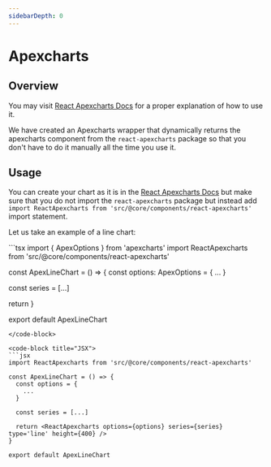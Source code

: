 ```yaml
---
sidebarDepth: 0
---
```


# Apexcharts

## Overview

You may visit [React Apexcharts Docs](https://apexcharts.com/docs/react-charts/) for a proper explanation of how to use it.

We have created an Apexcharts wrapper that dynamically returns the apexcharts component from the `react-apexcharts` package so that you don't have to do it manually all the time you use it.

## Usage

You can create your chart as it is in the [React Apexcharts Docs](https://apexcharts.com/docs/react-charts/) but make sure that you do not import the `react-apexcharts` package but instead add `import ReactApexcharts from 'src/@core/components/react-apexcharts'` import statement.

Let us take an example of a line chart:

<code-group>
<code-block title="TSX" active>
```tsx
import { ApexOptions } from 'apexcharts'
import ReactApexcharts from 'src/@core/components/react-apexcharts'

const ApexLineChart = () => {
  const options: ApexOptions = {
    ...
  }

  const series = [...]

  return <ReactApexcharts options={options} series={series} type='line' height={400} />
}

export default ApexLineChart
```
</code-block>

<code-block title="JSX">
```jsx
import ReactApexcharts from 'src/@core/components/react-apexcharts'

const ApexLineChart = () => {
  const options = {
    ...
  }

  const series = [...]

  return <ReactApexcharts options={options} series={series} type='line' height={400} />
}

export default ApexLineChart
```
</code-block>
</code-group>
